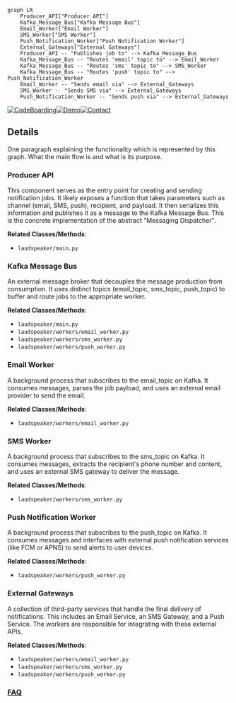```mermaid
graph LR
    Producer_API["Producer API"]
    Kafka_Message_Bus["Kafka Message Bus"]
    Email_Worker["Email Worker"]
    SMS_Worker["SMS Worker"]
    Push_Notification_Worker["Push Notification Worker"]
    External_Gateways["External Gateways"]
    Producer_API -- "Publishes job to" --> Kafka_Message_Bus
    Kafka_Message_Bus -- "Routes 'email' topic to" --> Email_Worker
    Kafka_Message_Bus -- "Routes 'sms' topic to" --> SMS_Worker
    Kafka_Message_Bus -- "Routes 'push' topic to" --> Push_Notification_Worker
    Email_Worker -- "Sends email via" --> External_Gateways
    SMS_Worker -- "Sends SMS via" --> External_Gateways
    Push_Notification_Worker -- "Sends push via" --> External_Gateways
```

[![CodeBoarding](https://img.shields.io/badge/Generated%20by-CodeBoarding-9cf?style=flat-square)](https://github.com/CodeBoarding/CodeBoarding)[![Demo](https://img.shields.io/badge/Try%20our-Demo-blue?style=flat-square)](https://www.codeboarding.org/demo)[![Contact](https://img.shields.io/badge/Contact%20us%20-%20contact@codeboarding.org-lightgrey?style=flat-square)](mailto:contact@codeboarding.org)

## Details

One paragraph explaining the functionality which is represented by this graph. What the main flow is and what is its purpose.

### Producer API
This component serves as the entry point for creating and sending notification jobs. It likely exposes a function that takes parameters such as channel (email, SMS, push), recipient, and payload. It then serializes this information and publishes it as a message to the Kafka Message Bus. This is the concrete implementation of the abstract "Messaging Dispatcher".


**Related Classes/Methods**:

- `laudspeaker/main.py`


### Kafka Message Bus
An external message broker that decouples the message production from consumption. It uses distinct topics (email_topic, sms_topic, push_topic) to buffer and route jobs to the appropriate worker.


**Related Classes/Methods**:

- `laudspeaker/main.py`
- `laudspeaker/workers/email_worker.py`
- `laudspeaker/workers/sms_worker.py`
- `laudspeaker/workers/push_worker.py`


### Email Worker
A background process that subscribes to the email_topic on Kafka. It consumes messages, parses the job payload, and uses an external email provider to send the email.


**Related Classes/Methods**:

- `laudspeaker/workers/email_worker.py`


### SMS Worker
A background process that subscribes to the sms_topic on Kafka. It consumes messages, extracts the recipient's phone number and content, and uses an external SMS gateway to deliver the message.


**Related Classes/Methods**:

- `laudspeaker/workers/sms_worker.py`


### Push Notification Worker
A background process that subscribes to the push_topic on Kafka. It consumes messages and interfaces with external push notification services (like FCM or APNS) to send alerts to user devices.


**Related Classes/Methods**:

- `laudspeaker/workers/push_worker.py`


### External Gateways
A collection of third-party services that handle the final delivery of notifications. This includes an Email Service, an SMS Gateway, and a Push Service. The workers are responsible for integrating with these external APIs.


**Related Classes/Methods**:

- `laudspeaker/workers/email_worker.py`
- `laudspeaker/workers/sms_worker.py`
- `laudspeaker/workers/push_worker.py`




### [FAQ](https://github.com/CodeBoarding/GeneratedOnBoardings/tree/main?tab=readme-ov-file#faq)